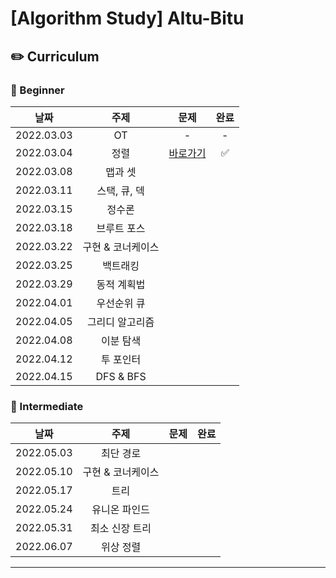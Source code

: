 # [Algorithm Study] Altu-Bitu

## ✏️ Curriculum

### 🌙 Beginner

|    날짜    |       주제        |                                                      문제                                                      | 완료 |
| :--------: | :---------------: | :------------------------------------------------------------------------------------------------------------: | :--: |
| 2022.03.03 |        OT         |                                                       -                                                        |  -   |
| 2022.03.04 |       정렬        | [바로가기](https://github.com/Altu-Bitu-2/Notice/tree/main/03%EC%9B%94%2004%EC%9D%BC%20-%20%EC%A0%95%EB%A0%AC) |  ✅  |
| 2022.03.08 |      맵과 셋      |
| 2022.03.11 |   스택, 큐, 덱    |
| 2022.03.15 |      정수론       |
| 2022.03.18 |    브루트 포스    |
| 2022.03.22 | 구현 & 코너케이스 |
| 2022.03.25 |     백트래킹      |
| 2022.03.29 |    동적 계획법    |
| 2022.04.01 |    우선순위 큐    |
| 2022.04.05 |  그리디 알고리즘  |
| 2022.04.08 |     이분 탐색     |
| 2022.04.12 |     투 포인터     |
| 2022.04.15 |     DFS & BFS     |

### 🌙 Intermediate

|    날짜    |       주제        | 문제 | 완료 |
| :--------: | :---------------: | :--: | :--: |
| 2022.05.03 |     최단 경로     |
| 2022.05.10 | 구현 & 코너케이스 |
| 2022.05.17 |       트리        |
| 2022.05.24 |   유니온 파인드   |
| 2022.05.31 |  최소 신장 트리   |
| 2022.06.07 |     위상 정렬     |

---
